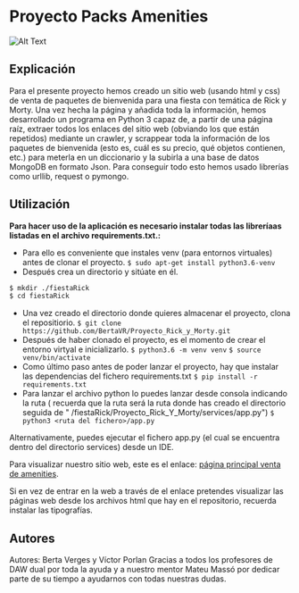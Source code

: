 # Proyecto Packs Amenities
![Alt Text](https://media1.tenor.com/images/41d4482a7391e4ced853f5cdb83be9cd/tenor.gif?itemid=4750015)
## Explicación
Para el presente proyecto hemos creado un sitio web (usando html y css) de venta de paquetes de bienvenida para una fiesta con temática de Rick y Morty. Una vez hecha la página y añadida toda la información, hemos desarrollado un programa en Python 3  capaz de, a partir de una página raíz, extraer todos los enlaces del sitio web (obviando los que están repetidos) mediante un crawler, y scrappear toda la información de los paquetes de bienvenida (esto es, cuál es su precio, qué objetos contienen, etc.) para meterla en un diccionario y la subirla a una base de datos MongoDB en formato Json. Para conseguir todo esto hemos usado librerías como urllib, request o pymongo.

## Utilización

**Para hacer uso de la aplicación es necesario instalar todas las libreríaas listadas en el archivo requirements.txt.:**
- Para ello es conveniente que instales venv (para entornos virtuales) antes de clonar el proyecto.
`$ sudo apt-get install python3.6-venv`
- Después crea un directorio y sitúate en él.
```bash
$ mkdir ./fiestaRick
$ cd fiestaRick
```
- Una vez creado el directorio donde quieres almacenar el proyecto, clona el repositiorio.
    `$ git clone https://github.com/BertaVR/Proyecto_Rick_y_Morty.git`
- Después de haber clonado el proyecto, es el momento de crear el entorno virtyal e inicializarlo.
    `$ python3.6 -m venv venv`
    `$ source venv/bin/activate`
- Como último paso antes de poder lanzar el proyecto, hay que instalar las dependencias del fichero requirements.txt 
    `$ pip install -r requirements.txt`
- Para lanzar el archivo python lo puedes lanzar desde consola indicando la ruta ( recuerda que la ruta será la ruta donde has creado el directorio seguida de "
/fiestaRick/Proyecto_Rick_Y_Morty/services/app.py")
    `$ python3 <ruta del fichero>/app.py`

Alternativamente, puedes ejecutar el fichero app.py (el cual se encuentra dentro del directorio services) desde un IDE. 

Para visualizar nuestro sitio web, este es el enlace: [página principal venta de amenities](https://bertavr.github.io/Proyecto_Rick_y_Morty/index.html).

Si en vez de entrar en la web a través de el enlace pretendes visualizar las páginas web desde los archivos html que hay en el repositorio, recuerda instalar las tipografías. 
## Autores
Autores: Berta Verges y Víctor Porlan
Gracias a todos los profesores de DAW dual por toda la ayuda y a nuestro mentor Mateu Massó por dedicar parte de su tiempo a ayudarnos con todas nuestras dudas.



